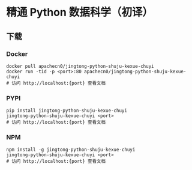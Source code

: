 # 精通 Python 数据科学（初译）

## 下载

### Docker

```
docker pull apachecn0/jingtong-python-shuju-kexue-chuyi
docker run -tid -p <port>:80 apachecn0/jingtong-python-shuju-kexue-chuyi
# 访问 http://localhost:{port} 查看文档
```

### PYPI

```
pip install jingtong-python-shuju-kexue-chuyi
jingtong-python-shuju-kexue-chuyi <port>
# 访问 http://localhost:{port} 查看文档
```

### NPM

```
npm install -g jingtong-python-shuju-kexue-chuyi
jingtong-python-shuju-kexue-chuyi <port>
# 访问 http://localhost:{port} 查看文档
```